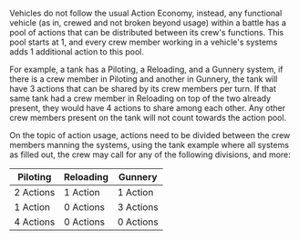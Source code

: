 Vehicles do not follow the usual Action Economy, instead, any functional vehicle (as in, crewed and not broken beyond usage) within a battle has a pool of actions that can be distributed between its crew's functions. This pool starts at 1, and every crew member working in a vehicle's systems adds 1 additional action to this pool.

For example, a tank has a Piloting, a Reloading, and a Gunnery system, if there is a crew member in Piloting and another in Gunnery, the tank will have 3 actions that can be shared by its crew members per turn. If that same tank had a crew member in Reloading on top of the two already present, they would have 4 actions to share among each other. Any other crew members present on the tank will not count towards the action pool.

On the topic of action usage, actions need to be divided between the crew members manning the systems, using the tank example where all systems as filled out, the crew may call for any of the following divisions, and more:

Piloting | Reloading | Gunnery
-------- | --------- | -------
2 Actions | 1 Action | 1 Action
1 Action | 0 Actions | 3 Actions
4 Actions | 0 Actions | 0 Actions